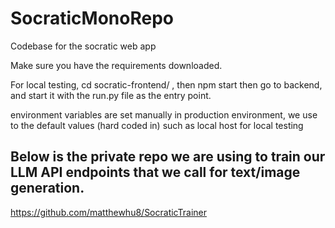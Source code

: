 # SocraticMonoRepo
Codebase for the socratic web app

Make sure you have the requirements downloaded. 

For local testing, cd socratic-frontend/ , then npm start
then go to backend, and start it with the run.py file as the entry point. 

environment variables are set manually in production environment,
we use to the default values (hard coded in) such as local host for local testing

## Below is the private repo we are using to train our LLM API endpoints that we call for text/image generation. 
https://github.com/matthewhu8/SocraticTrainer

